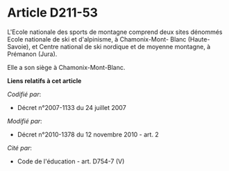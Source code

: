 # Article D211-53

L'Ecole nationale des sports de montagne comprend deux sites dénommés Ecole nationale de ski et d'alpinisme, à Chamonix-Mont-
Blanc (Haute-Savoie), et Centre national de ski nordique et de moyenne montagne, à Prémanon (Jura). 

Elle a son siège à Chamonix-Mont-Blanc.

**Liens relatifs à cet article**

_Codifié par_:

  - Décret n°2007-1133 du 24 juillet 2007

_Modifié par_:

  - Décret n°2010-1378 du 12 novembre 2010 - art. 2

_Cité par_:

  - Code de l'éducation - art. D754-7 (V)
